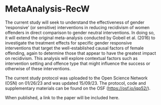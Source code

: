 # MetaAnalysis-RecW

The current study will seek to understand the effectiveness of gender ‘responsive’ (or sensitive) interventions in reducing recidivism of women offenders in direct comparison to gender neutral interventions.  In doing so, it will extend the original meta-analysis conducted by Gobeil et al. (2016) to investigate the treatment effects for specific gender responsive interventions that target the well-established causal factors of female offending, again to determine those that appear to have the greatest impact on recidivism.  This analysis will explore contextual factors such as intervention setting and offence type that might influence the success or otherwise of these interventions.

The current study protocol was uploaded to the Open Science Network (OSN) on 01/26/23 and was updated 15/09/23. The protocol, code and supplementary materials can be found on the OSF (https://osf.io/jqp52/).

When published, a link to the paper will be included here.
